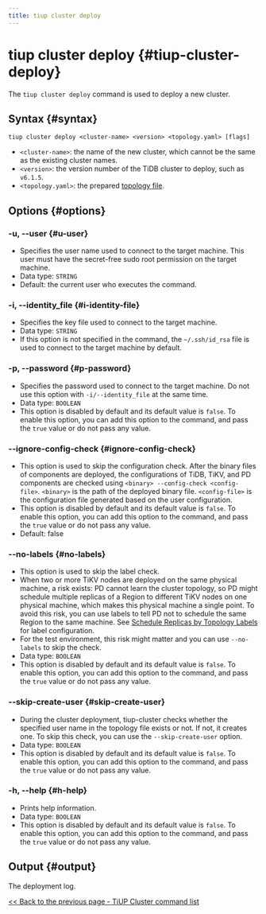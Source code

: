 ```yaml
---
title: tiup cluster deploy
---
```


# tiup cluster deploy {#tiup-cluster-deploy}

The `tiup cluster deploy` command is used to deploy a new cluster.

## Syntax {#syntax}

```shell
tiup cluster deploy <cluster-name> <version> <topology.yaml> [flags]
```

-   `<cluster-name>`: the name of the new cluster, which cannot be the same as the existing cluster names.
-   `<version>`: the version number of the TiDB cluster to deploy, such as `v6.1.5`.
-   `<topology.yaml>`: the prepared [topology file](/tiup/tiup-cluster-topology-reference.md).

## Options {#options}

### -u, --user {#u-user}

-   Specifies the user name used to connect to the target machine. This user must have the secret-free sudo root permission on the target machine.
-   Data type: `STRING`
-   Default: the current user who executes the command.

### -i, --identity_file {#i-identity-file}

-   Specifies the key file used to connect to the target machine.
-   Data type: `STRING`
-   If this option is not specified in the command, the `~/.ssh/id_rsa` file is used to connect to the target machine by default.

### -p, --password {#p-password}

-   Specifies the password used to connect to the target machine. Do not use this option with `-i/--identity_file` at the same time.
-   Data type: `BOOLEAN`
-   This option is disabled by default and its default value is `false`. To enable this option, you can add this option to the command, and pass the `true` value or do not pass any value.

### --ignore-config-check {#ignore-config-check}

-   This option is used to skip the configuration check. After the binary files of components are deployed, the configurations of TiDB, TiKV, and PD components are checked using `<binary> --config-check <config-file>`. `<binary>` is the path of the deployed binary file. `<config-file>` is the configuration file generated based on the user configuration.
-   This option is disabled by default and its default value is `false`. To enable this option, you can add this option to the command, and pass the `true` value or do not pass any value.
-   Default: false

### --no-labels {#no-labels}

-   This option is used to skip the label check.
-   When two or more TiKV nodes are deployed on the same physical machine, a risk exists: PD cannot learn the cluster topology, so PD might schedule multiple replicas of a Region to different TiKV nodes on one physical machine, which makes this physical machine a single point. To avoid this risk, you can use labels to tell PD not to schedule the same Region to the same machine. See [Schedule Replicas by Topology Labels](/schedule-replicas-by-topology-labels.md) for label configuration.
-   For the test environment, this risk might matter and you can use `--no-labels` to skip the check.
-   Data type: `BOOLEAN`
-   This option is disabled by default and its default value is `false`. To enable this option, you can add this option to the command, and pass the `true` value or do not pass any value.

### --skip-create-user {#skip-create-user}

-   During the cluster deployment, tiup-cluster checks whether the specified user name in the topology file exists or not. If not, it creates one. To skip this check, you can use the `--skip-create-user` option.
-   Data type: `BOOLEAN`
-   This option is disabled by default and its default value is `false`. To enable this option, you can add this option to the command, and pass the `true` value or do not pass any value.

### -h, --help {#h-help}

-   Prints help information.
-   Data type: `BOOLEAN`
-   This option is disabled by default and its default value is `false`. To enable this option, you can add this option to the command, and pass the `true` value or do not pass any value.

## Output {#output}

The deployment log.

[&#x3C;&#x3C; Back to the previous page - TiUP Cluster command list](/tiup/tiup-component-cluster.md#command-list)
